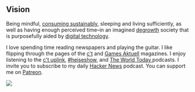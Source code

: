 ## Vision
Being mindful, [consuming sustainably](http://scorai.org/), sleeping and living sufficiently, as well as having enough perceived time–in an imagined [degrowth](https://degrowth.org/) society that is purposefully aided by [digital technology](http://sheetgo.com/).

I love spending time reading newspapers and playing the guitar. I like flipping through the pages of the [c't](https://www.heise.de/ct/) and [Games Aktuell](http://www.gamesaktuell.de/) magazines. I enjoy listening to the [c't uplink](https://www.heise.de/video/thema/c't-uplink), [#heiseshow](https://www.heise.de/thema/%23heiseshow), and [The World Today
](http://www.abc.net.au/radio/programs/worldtoday/episodes/) podcasts. I invite you to subscribe to my daily [Hacker News](https://anchor.fm/orschiro) podcast. You can support me on [Patreon](https://www.patreon.com/orschiro).

![](https://raw.githubusercontent.com/orschiro/about/master/favicon.ico)
